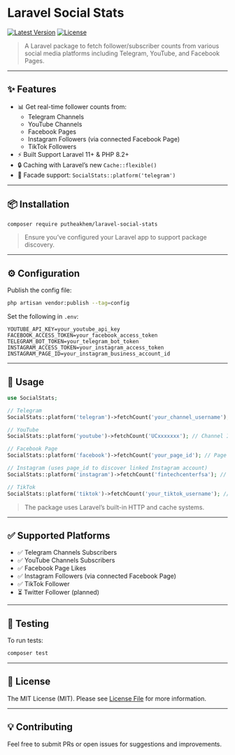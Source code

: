 # Laravel Social Stats

[![Latest Version](https://img.shields.io/packagist/v/putheakhem/laravel-social-stats.svg?style=flat-square)](https://packagist.org/packages/putheakhem/laravel-social-stats)
[![License](https://img.shields.io/github/license/putheakhem/laravel-social-stats.svg?style=flat-square)](LICENSE)

> A Laravel package to fetch follower/subscriber counts from various social media platforms including Telegram, YouTube, and Facebook Pages.

---

## ✨ Features

- 📊 Get real-time follower counts from:
    - Telegram Channels
    - YouTube Channels
    - Facebook Pages
    - Instagram Followers (via connected Facebook Page)
    - TikTok Followers
- ⚡ Built Support Laravel 11+ & PHP 8.2+
- 🔒 Caching with Laravel’s new `Cache::flexible()`
- 🧹 Facade support: `SocialStats::platform('telegram')`

---

## 📦 Installation

```bash
composer require putheakhem/laravel-social-stats
```

> Ensure you’ve configured your Laravel app to support package discovery.

---

## ⚙️ Configuration

Publish the config file:

```bash
php artisan vendor:publish --tag=config
```

Set the following in `.env`:

```env
YOUTUBE_API_KEY=your_youtube_api_key
FACEBOOK_ACCESS_TOKEN=your_facebook_access_token
TELEGRAM_BOT_TOKEN=your_telegram_bot_token
INSTAGRAM_ACCESS_TOKEN=your_instagram_access_token
INSTAGRAM_PAGE_ID=your_instagram_business_account_id
```

---

## 🔧 Usage

```php
use SocialStats;

// Telegram
SocialStats::platform('telegram')->fetchCount('your_channel_username'); // No @ symbol

// YouTube
SocialStats::platform('youtube')->fetchCount('UCxxxxxxx'); // Channel ID

// Facebook Page
SocialStats::platform('facebook')->fetchCount('your_page_id'); // Page ID Number (3127652********)

// Instagram (uses page_id to discover linked Instagram account)
SocialStats::platform('instagram')->fetchCount('fintechcenterfsa'); // Instagram username

// TikTok
SocialStats::platform('tiktok')->fetchCount('your_tiktok_username'); // TikTok username
```

> The package uses Laravel’s built-in HTTP and cache systems.

---

## ✅ Supported Platforms

- ✅ Telegram Channels Subscribers
- ✅ YouTube Channels Subscribers
- ✅ Facebook Page Likes
- ✅ Instagram Followers (via connected Facebook Page)
- ✅ TikTok Follower
- ⏳ Twitter Follower (planned)

---

## 🔪 Testing

To run tests:

```bash
composer test
```

---

## 📄 License

The MIT License (MIT). Please see [License File](LICENSE) for more information.

---

## 💡 Contributing

Feel free to submit PRs or open issues for suggestions and improvements.

